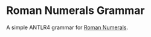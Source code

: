 # Roman Numerals Grammar

A simple ANTLR4 grammar for [Roman Numerals](https://en.wikipedia.org/wiki/Roman_numerals).  
